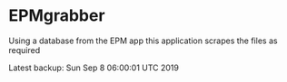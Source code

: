 # EPMgrabber
Using a database from the EPM app this application scrapes the files as required


Latest backup: Sun Sep 8 06:00:01 UTC 2019
